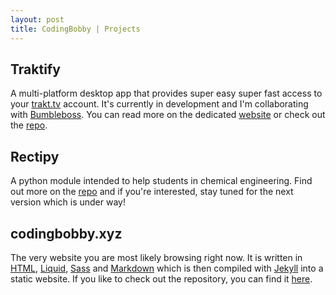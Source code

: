 ```yaml
---
layout: post
title: CodingBobby | Projects
---
```


## Traktify
A multi-platform desktop app that provides super easy super fast access to your [trakt.tv](https://trakt.tv) account.
It's currently in development and I'm collaborating with [Bumbleboss](https://bumbleboss.xyz).
You can read more on the dedicated [website](/traktify) or check out the [repo](https://github.com/CodingBobby/traktify).

## Rectipy
A python module intended to help students in chemical engineering.
Find out more on the [repo](https://github.com/CodingBobby/rectipy) and if you're interested, stay tuned for the next version which is under way!

## codingbobby.xyz
The very website you are most likely browsing right now.
It is written in [HTML](https://html.spec.whatwg.org/), [Liquid](https://shopify.github.io/liquid/), [Sass](https://sass-lang.com/) and [Markdown](https://daringfireball.net/projects/markdown/) which is then compiled with [Jekyll](https://jekyllrb.com/) into a static website.
If you like to check out the repository, you can find it [here](https://github.com/CodingBobby/codingbobby.github.io).
